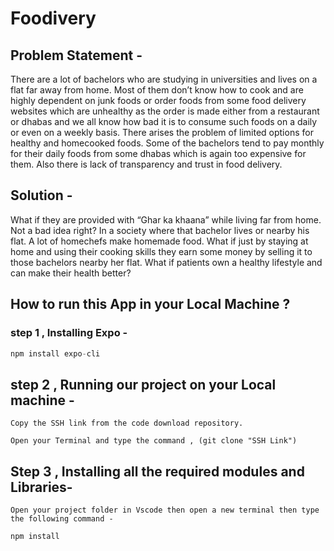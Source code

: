 # Foodivery

 ## Problem Statement -
 
 There are a lot of bachelors who are studying in universities and lives on a flat far away from home.  Most of them don’t know how to cook and are highly dependent on junk foods or order foods from some food delivery websites which are unhealthy as the order is made either from a restaurant or dhabas and we all know how bad it is to consume such foods on a daily or even on a weekly basis.  There arises the problem of limited options for healthy and homecooked foods.  Some of the bachelors tend to pay monthly for their daily foods from some dhabas which is again too expensive for them.  Also there is lack of transparency and trust in food delivery.  

 
 
 ## Solution -
 
  What if they are provided with “Ghar ka khaana”  while living far from home. Not a bad idea right? In a society where that bachelor lives or nearby his flat.  A lot of homechefs make homemade food.  What if just by staying at home and using their cooking skills they earn some money by selling it to those bachelors nearby her flat.  What if patients own a healthy lifestyle and can make their health better?
  
  ## How to run this App in your Local Machine ?
  
  ### step 1 , Installing Expo -
  
   ```javascript
   npm install expo-cli
```

## step 2 , Running our project on your Local machine - 

    Copy the SSH link from the code download repository.
   
    Open your Terminal and type the command , (git clone "SSH Link")
   
   
   
 ## Step 3 , Installing all the required modules and Libraries-
 
    Open your project folder in Vscode then open a new terminal then type the following command - 
 
 ```javascript
 npm install
 ```
    
   
